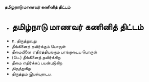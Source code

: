 **தமிழ்நாடு மாணவர் கணினித் திட்டம்**
- # தமிழ்நாடு மாணவர் கணினித் திட்டம்
- n. திருத்துவது
- தீங்கினைத் தவிர்க்கும் பொருள்
- தீமையினை எதிர்த்தியங்கும் பாங்குடைய பொருள்
- (பெ.) தீங்கினைத் தவிர்க்கிற
- தீமை எதிர்க்கப் பயன்படுகிற
- திருத்துகிற
- திருத்தும் இயல்புடைய.


